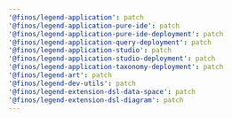 ```yaml
---
'@finos/legend-application': patch
'@finos/legend-application-pure-ide': patch
'@finos/legend-application-pure-ide-deployment': patch
'@finos/legend-application-query-deployment': patch
'@finos/legend-application-studio': patch
'@finos/legend-application-studio-deployment': patch
'@finos/legend-application-taxonomy-deployment': patch
'@finos/legend-art': patch
'@finos/legend-dev-utils': patch
'@finos/legend-extension-dsl-data-space': patch
'@finos/legend-extension-dsl-diagram': patch
---
```

